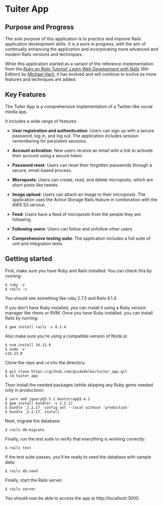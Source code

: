 # Tuiter App

## Purpose and Progress

The sole purpose of this application is to practice and improve Rails application development skills. It is a work in progress, with the aim of continually enhancing the application and incorporating more advanced and modern Rails versions and techniques.

While this application started as a variant of the reference implementation from the [_Ruby on Rails Tutorial: Learn Web Development with Rails_](https://www.railstutorial.org/) (6th Edition) by [Michael Hartl](http://www.michaelhartl.com/), it has evolved and will continue to evolve as more features and techniques are added.

## Key Features

The Tuiter App is a comprehensive implementation of a Twitter-like social media app.

It includes a wide range of features:

- **User registration and authentication**: Users can sign up with a secure password, log in, and log out. The application includes session remembering for persistent sessions.

- **Account activation**: New users receive an email with a link to activate their account using a secure token.

- **Password reset**: Users can reset their forgotten passwords through a secure, email-based process.

- **Microposts**: Users can create, read, and delete microposts, which are short posts like tweets.

- **Image upload**: Users can attach an image to their microposts. The application uses the Active Storage Rails feature in combination with the AWS S3 service.

- **Feed**: Users have a feed of microposts from the people they are following.

- **Following users**: Users can follow and unfollow other users.

- **Comprehensive testing suite**: The application includes a full suite of unit and integration tests.

## Getting started

First, make sure you have Ruby and Rails installed. You can check this by running:

```
$ ruby -v
$ rails -v
```

You should see something like ruby 2.7.5 and Rails 6.1.4.

If you don't have Ruby installed, you can install it using a Ruby version manager like rbenv or RVM. Once you have Ruby installed, you can install Rails by running:

 ```
$ gem install rails -v 6.1.4
```

Also make sure you’re using a compatible version of Node.js:

```
$ nvm install 16.13.0
$ node -v
v16.13.0
```

Clone the repo and `cd` into the directory:

```
$ git clone https://github.com/guidodelbo/tuiter_app.git
$ cd tuiter_app
```

Then install the needed packages (while skipping any Ruby gems needed only in production):

```
$ yarn add jquery@3.5.1 bootstrap@3.4.1
$ gem install bundler -v 2.2.17
$ bundle _2.2.17_ config set --local without 'production'
$ bundle _2.2.17_ install
```

Next, migrate the database:

```
$ rails db:migrate
```

Finally, run the test suite to verify that everything is working correctly:

```
$ rails test
```

If the test suite passes, you’ll be ready to seed the database with sample data:

```
$ rails db:seed
```

Finally, start the Rails server:

```
$ rails server
```

You should now be able to access the app at http://localhost:3000.

